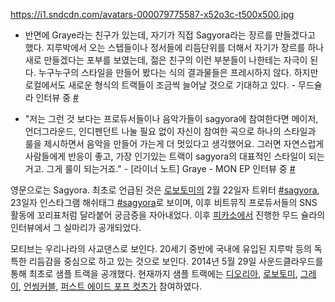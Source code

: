 <https://i1.sndcdn.com/avatars-000079775587-x52o3c-t500x500.jpg>

  -
    반면에 Graye라는 친구가 있는데, 자기가 직접 Sagyora라는 장르를 만들겠다고 했다. 지루박에서 오는 스텝들이나
    정서들에 리듬단위를 더해서 자기가 장르를 하나 새로 만들겠다는 포부를 보였는데, 젊은 친구의 이런 부분들이 나한테는
    자극이 된다. 누구누구의 스타일을 만들어 봤다는 식의 결과물들은 프레시하지 않다. 하지만 로컬에서도 새로운 형식의 트랙들이
    조금씩 늘어날 것으로 기대하고 있다. - 무드슐라 인터뷰 중
    [\#](http://pickas.so/features/dnascience)

<!-- end list -->

  -
    "저는 그런 것 보다는 프로듀서들이나 음악가들이 sagyora에 참여한다면 메이저, 언더그라운드, 인디펜던트 나눌 필요
    없이 자신이 참여한 곡으로 하나의 스타일과 룰을 제시하면서 음악을 만들어 가는게 더 멋있다고 생각했어요. 그러면
    자연스럽게 사람들에게 반응이 좋고, 가장 인기있는 트랙이 sagyora의 대표적인 스타일이 되는거고. 그게 룰이
    되는거죠." - \[라이너 노트\] Graye - MON EP 인터뷰 중
    [\#](http://esca.pe.kr/ESCV/14907)

영문으로는 Sagyora. 최초로 언급된 것은 [로보토미의](/로보토미 "wikilink") 2월 22일자 트위터
[\#sagyora](https://twitter.com/blamelobotomy/status/437080444635328512/photo/1),
23일자 인스타그램 해쉬태그 [\#sagyora](http://instagram.com/p/kvtLmOH3EI/)로 보이며, 이후
비트뮤직 프로듀서들의 SNS 활동에 꼬리표처럼 달라붙어 궁금증을 자아내었다. 이후 [피카소에서](/피카소 "wikilink")
진행한 무드 슐라의 인터뷰에서 그 실마리가 공개되었다.

모티브는 우리나라의 사교댄스로 보인다. 20세기 중반에 국내에 유입된 지루박 등의 독특한 리듬감을 중심으로 하고 있는 것으로
보인다. 2014년 5월 29일 사운드클라우드를 통해 최초로 샘플 트랙을 공개했다. 현재까지 샘플 트랙에는
[디오리아](/디오리아 "wikilink"), [로보토미](/로보토미 "wikilink"),
[그레이](/그레이 "wikilink"), [언씽커블](/언씽커블 "wikilink"), [퍼스트 에이드
포프 컷츠가](/퍼스트_에이드_포프_컷츠 "wikilink") 참여하였다.